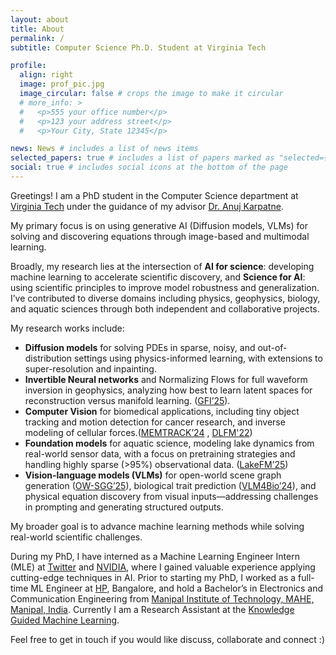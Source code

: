 ```yaml
---
layout: about
title: About
permalink: /
subtitle: Computer Science Ph.D. Student at Virginia Tech

profile:
  align: right
  image: prof_pic.jpg
  image_circular: false # crops the image to make it circular
  # more_info: >
  #   <p>555 your office number</p>
  #   <p>123 your address street</p>
  #   <p>Your City, State 12345</p>

news: News # includes a list of news items
selected_papers: true # includes a list of papers marked as "selected={true}"
social: true # includes social icons at the bottom of the page
---
```



Greetings! I am a PhD student in the Computer Science department at [Virginia Tech](https://cs.vt.edu) under the guidance of my advisor [Dr. Anuj Karpatne](https://people.cs.vt.edu/karpatne/).

My primary focus is on using generative AI (Diffusion models, VLMs) for solving and discovering equations through image-based and multimodal learning.

Broadly, my research lies at the intersection of **AI for science**: developing machine learning to accelerate scientific discovery, and **Science for AI**: using scientific principles to improve model robustness and generalization. I’ve contributed to diverse domains including physics, geophysics, biology, and aquatic sciences through both independent and collaborative projects.

My research works include:
 - **Diffusion models** for solving PDEs in sparse, noisy, and out-of-distribution settings using physics-informed learning, with extensions to super-resolution and inpainting.
 - **Invertible Neural networks** and Normalizing Flows for full waveform inversion in geophysics, analyzing how best to learn latent spaces for reconstruction versus manifold learning. ([GFI’25](https://kgml-lab.github.io/projects/GFI-framework/)).
 - **Computer Vision** for biomedical applications, including tiny object tracking and motion detection for cancer research, and inverse modeling of cellular forces.([MEMTRACK’24](https://advanced.onlinelibrary.wiley.com/doi/full/10.1002/aisy.202300590) , [DLFM'22](https://www.biorxiv.org/content/10.1101/2022.10.24.513423v2))
 - **Foundation models** for aquatic science, modeling lake dynamics from real-world sensor data, with a focus on pretraining strategies and handling highly sparse (>95%) observational data. ([LakeFM’25](https://openreview.net/forum?id=hxMPNdhfIO))
 - **Vision-language models (VLMs)** for open-world scene graph generation ([OW-SGG’25](https://arxiv.org/abs/2506.08189)), biological trait prediction ([VLM4Bio’24](https://proceedings.neurips.cc/paper_files/paper/2024/file/eced4a5fbc776e81b45e2f72447f0164-Paper-Datasets_and_Benchmarks_Track.pdf)), and physical equation discovery from visual inputs—addressing challenges in prompting and generating structured outputs.

My broader goal is to advance machine learning methods while solving real-world scientific challenges.



During my PhD, I have interned as a Machine Learning Engineer Intern (MLE) at [Twitter](https://about.twitter.com/en) and [NVIDIA](https://www.nvidia.com/en-us/), where I gained valuable experience applying cutting-edge techniques in AI. Prior to starting my PhD, I worked as a full-time ML Engineer at [HP](https://www.hp.com/us-en/home.html), Bangalore, and hold a Bachelor’s in Electronics and Communication Engineering from [Manipal Institute of Technology, MAHE, Manipal, India](https://manipal.edu/mit.html). Currently I am a Research Assistant at the [Knowledge Guided Machine Learning](https://kgml-lab.github.io/).


Feel free to get in touch if you would like discuss, collaborate and connect :)
